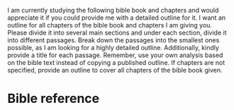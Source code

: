 I am currently studying the following bible book and chapters and would appreciate it if you could provide me with a detailed outline for it.
I want an outline for all chapters of the bible book and chapters I am giving you.
Please divide it into several main sections and under each section, divide it into different passages.
Break down the passages into the smallest ones possible, as I am looking for a highly detailed outline.
Additionally, kindly provide a title for each passage.
Remember, use your own analysis based on the bible text instead of copying a published outline.
If chapters are not specified, provide an outline to cover all chapters of the bible book given.

# Bible reference
